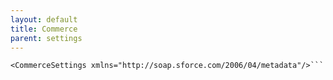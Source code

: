 ```yaml
---
layout: default
title: Commerce
parent: settings
---
```


```<?xml version="1.0" encoding="UTF-8"?>
<CommerceSettings xmlns="http://soap.sforce.com/2006/04/metadata"/>```
